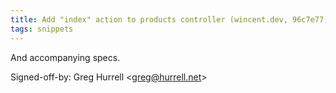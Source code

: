 ```yaml
---
title: Add "index" action to products controller (wincent.dev, 96c7e77)
tags: snippets
---
```


And accompanying specs.

Signed-off-by: Greg Hurrell &lt;greg@hurrell.net&gt;
